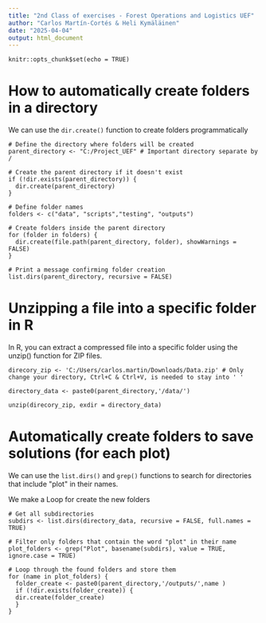 ```yaml
---
title: "2nd Class of exercises - Forest Operations and Logistics UEF"
author: "Carlos Martín-Cortés & Heli Kymäläinen"
date: "2025-04-04"
output: html_document
---
```


```{r setup, include=FALSE}
knitr::opts_chunk$set(echo = TRUE)
```

# How to automatically create folders in a directory

We can use the `dir.create()` function to create folders programmatically

```{r}
# Define the directory where folders will be created
parent_directory <- "C:/Project_UEF" # Important directory separate by /

# Create the parent directory if it doesn't exist
if (!dir.exists(parent_directory)) {
  dir.create(parent_directory)
}

# Define folder names
folders <- c("data", "scripts","testing", "outputs")

# Create folders inside the parent directory
for (folder in folders) {
  dir.create(file.path(parent_directory, folder), showWarnings = FALSE)
}

# Print a message confirming folder creation
list.dirs(parent_directory, recursive = FALSE)
```

# Unzipping a file into a specific folder in R

In R, you can extract a compressed file into a specific folder using the unzip() function for ZIP files.

```{r}
direcory_zip <- 'C:/Users/carlos.martin/Downloads/Data.zip' # Only change your directory, Ctrl+C & Ctrl+V, is needed to stay into ' '

directory_data <- paste0(parent_directory,'/data/')

unzip(direcory_zip, exdir = directory_data)

```

# Automatically create folders to save solutions (for each plot)

We can use the `list.dirs()` and `grep()` functions to search for directories that include "plot" in their names.

We make a Loop for create the new folders

```{r}
# Get all subdirectories
subdirs <- list.dirs(directory_data, recursive = FALSE, full.names = TRUE)

# Filter only folders that contain the word "plot" in their name
plot_folders <- grep("Plot", basename(subdirs), value = TRUE, ignore.case = TRUE)

# Loop through the found folders and store them
for (name in plot_folders) {
  folder_create <- paste0(parent_directory,'/outputs/',name )
  if (!dir.exists(folder_create)) {
  dir.create(folder_create)
  }
}
```
